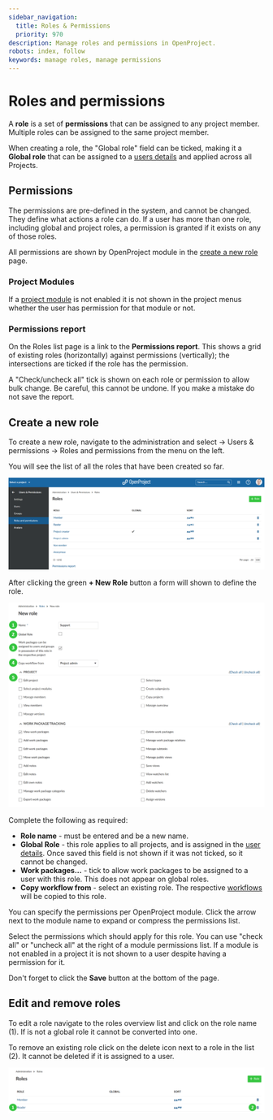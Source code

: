```yaml
---
sidebar_navigation:
  title: Roles & Permissions
  priority: 970
description: Manage roles and permissions in OpenProject.
robots: index, follow
keywords: manage roles, manage permissions
---
```

# Roles and permissions

A **role** is a set of **permissions** that can be assigned to any project member. Multiple roles can be assigned to the same project member.

When creating a role, the "Global role" field can be ticked, making it a **Global role** that can be assigned to a [users details](../users/#manage-user-settings) and applied across all Projects.

## Permissions

The permissions are pre-defined in the system, and cannot be changed. They define what actions a role can do. If a user has more than one role, including global and project roles, a permission is granted if it exists on any of those roles.

All permissions are shown by OpenProject module in the [create a new role](#create-a-new-role) page.

### Project Modules

If a [project module](../../user-guide/projects/project-settings/modules/) is not enabled it is not shown in the project menus whether the user has permission for that module or not.

### Permissions report

On the Roles list page is a link to the **Permissions report**. This shows a grid of existing roles (horizontally) against permissions (vertically); the intersections are ticked if the role has the permission.

A "Check/uncheck all" tick is shown on each role or permission to allow bulk change. Be careful, this cannot be undone. If you make a mistake do not save the report.

## Create a new role

To create a new role, navigate to the administration and select -> Users & permissions -> Roles and permissions from the menu on the left.

You will see the list of all the roles that have been created so far.

![create roles](image-20200211142134472.png)

After clicking the green **+ New Role** button a form will shown to define the role.

![Sys-admin-create-new-role](Sys-admin-create-new-role.png)

Complete the following as required:

* **Role name** - must be entered and be a new name.
* **Global Role** - this role applies to all projects, and is assigned in the [user details](../users/#manage-user-settings). Once saved this field is not shown if it was not ticked, so it cannot be changed.
* **Work packages...** - tick to allow work packages to be assigned to a user with this role. This does not appear on global roles.
* **Copy workflow from** - select an existing role. The respective [workflows](../../manage-work-packages/work-package-workflows) will be copied to this role.

You can specify the permissions per OpenProject module. Click the arrow next to the module name to expand or compress the permissions list.

Select the permissions which should apply for this role. You can use "check all" or "uncheck all" at the right of a module permissions list. If a module is not enabled in a project it is not shown to a user despite having a permission for it.

Don't forget to click the **Save** button at the bottom of the page.

## Edit and remove roles

To edit a role navigate to the roles overview list and click on the role name (1). If is not a global role it cannot be converted into one.

To remove an existing role click on the delete icon next to a role in the list (2). It cannot be deleted if it is assigned to a user.

![Sys-admin-edit-roles](Sys-admin-edit-roles.png)
